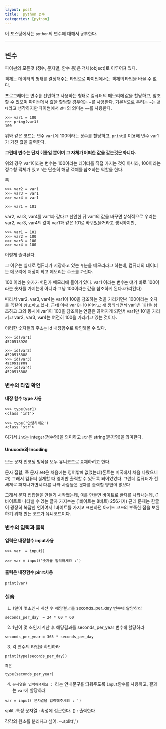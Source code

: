 ```yaml
---
layout: post
title:  python 변수
categories: [python]
---
```

이 포스팅에서는 `python`의 변수에 대해서 공부한다.
<hr>

## 변수

파이썬의 모든것 (정수, 문자열, 함수 등)은 객체(object)로 이루어져 있다.

객체는 데이터의 형태를 결정해주는 타입으로 파이썬에서는 객체의 타입을 바꿀 수 없다.

프로그래머는 변수를 선언하고 사용하는 형태로 컴퓨터의 메모리에 값을 할당하고, 참조할 수 있으며 파이썬에서 값을 할당할 경우에는 `=`를 사용한다. 기본적으로 우리는 `=`는 `같다`라고 생각하지만 파이썬에서 `같다`의 의미는 `==`를 사용한다.


```
>>> var1 = 100
>>> pring(var1)
100
```
위와 같은 코드는 변수 `var1`에 100이라는 정수를 할당하고, `print`를 이용해 변수 var1가 가진 값을 출력한다.

**그런데 변수는 단지 이름일 뿐이며 그 자체가 어떠한 값을 갖는것은 아니다.**

위의 경우 var1이라는 변수는 100이라는 데이터를 직접 가지는 것이 아니라, 100이라는 정수형 객체가 있고 a는 단순히 해당 객체를 참조하는 역할을 한다.

즉

```
>>> var2 = var1
>>> var3 = var1
>>> var4 = var1

>>> var1 = 101
```

var2, var3, var4를 var1과 같다고 선언한 뒤 var1의 값을 바꾸면 상식적으로 우리는 var2, var3, var4의 값이 var1과 같은 101로 바뀌었을거라고 생각하지만,

```
>>> var1 = 101
>>> var2 = 100
>>> var3 = 100
>>> var4 = 100
```
이렇게 출력된다.

그 이유는 실제로 컴퓨터가 저장하고 있는 부분을 메모리라고 하는데, 컴퓨터의 데이터는 메모리에 저장이 되고 메모리는 주소를 가진다.

100 이라는 숫자가 어딘가 메모리에 들어가 있다.
var1 이라는 변수는 얘가 바로 100이라는 숫자를 가지는게 아니라 그냥 100이라는 값을 참조하게 된다.(가리킨다)

따라서 var2, var3, var4는 var1이 100을 참조하는 것을 가리키면서 100이라는 숫자를 똑같이 참조하고 있다. 근데 이때 var1는 101이라고 재 정의되면서 var1은 101을 참조하고 그와 동시에 var1이 100을 참조하는 연결은 끊어지게 되면서 var1만 101을 가리키고 var2, var3, var4는 여전히 100을 가리키고 있는 것이다.

이러한 숫자들의 주소는 id 내장함수로 확인해볼 수 있다.

```
>>> id(var1)
4520513920

>>> id(var2)
4520513888
>>> id(var3)
4520513888
>>> id(var4)
4520513888
```


### 변수의 타입 확인

#### 내장 함수 type 사용

```
>>> type(var1)
<class 'int'>
```

```
>>> type('안녕하세요')
<class 'str'>
```

여기서 `int`는 integer(정수형)을 의미하고 `str`은 string(문자형)을 의미한다.


#### Unucode와 Incoding
모든 문자 인코딩 방식을 모두 유니코드로 교체하려고 한다.

문자 집합, 즉 문자 set은 처음에는 영어밖에 없었는데(폰트는 미국에서 처음 나왔으니까) 그래서 컴퓨터 설계할 때 영어만 출력할 수 있도록 되어있었다. 그런데 컴퓨터가 전세계로 퍼져나가면서 다른 나라 사람들은 문자를 출력할 방법이 없었다.

그래서 문자 집합들을 만들기 시작했는데, 이를 만들면 바이트로 글자를 나타내는데, (1바이트로 나타낼 수 있는 글자 가지수는 (1바이트는 8비트) 256가지) 근데 문제는 한글이 굉장히 복잡한 언어여서 1바이트를 가지고 표현하던 아키드 코드의 부족한 점을 보완하기 위해 만든 코드가 유니코드이다.


### 변수의 입력과 출력

#### 입력은 내장함수 input사용

```
>>> var  = input()

>>> var = input('숫자를 입력하세요 :')
```

#### 출력은 내장함수 pinrt사용

```
print(var)
```



### 실습

1. 1일이 몇초인지 계산 후 해당결과를 seconds_per_day 변수에 할당하라

```
seconds_per_day  = 24 * 60 * 60
```

2. 1년이 몇 초인지 계산 후 해당결과를 seconds_per_year 변수에 할당하라

```
seconds_per_year = 365 * seconds_per_day
```

3. 각 변수의 타입을 확인하라

```
print(type(seconds_per_day))

혹은

type(seconds_per_year)
```

4. `문자열을 입력해주세요 : `라는 안내문구를 띄워주도록 `input`함수를 사용하고, 결과는 `var`에 할당하라  

```
var = input('문자열을 입력해주세요 : ')
```



split
.특정 문자열 : 속성에 접근한다.
() : 출력한다

각각의 원소를 분리하고 싶어.
~.split(',')
